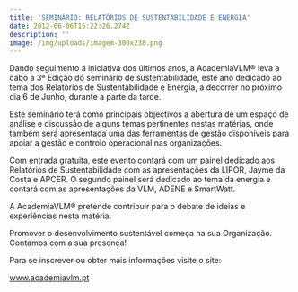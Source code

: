 ```yaml
---
title: 'SEMINÁRIO: RELATÓRIOS DE SUSTENTABILIDADE E ENERGIA'
date: 2012-06-06T15:22:26.274Z
description: ''
image: /img/uploads/imagem-300x238.png
---
```

Dando seguimento à iniciativa dos últimos anos, a AcademiaVLM® leva a cabo a 3ª Edição do seminário de sustentabilidade, este ano dedicado ao tema dos Relatórios de Sustentabilidade e Energia, a decorrer no próximo dia 6 de Junho, durante a parte da tarde.



Este seminário terá como principais objectivos a abertura de um espaço de análise e discussão de alguns temas pertinentes nestas matérias, onde também será apresentada uma das ferramentas de gestão disponíveis para apoiar a gestão e controlo operacional nas organizações.



Com entrada gratuita, este evento contará com um painel dedicado aos Relatórios de Sustentabilidade com as apresentações da LIPOR, Jayme da Costa e APCER. O segundo painel será dedicado ao tema da energia e contará com as apresentações da VLM, ADENE e SmartWatt.



A AcademiaVLM® pretende contribuir para o debate de ideias e experiências nesta matéria.

Promover o desenvolvimento sustentável começa na sua Organização. Contamos com a sua presença!



Para se inscrever ou obter mais informações visite o site:

www.academiavlm.pt
